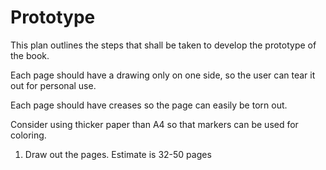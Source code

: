 # Prototype 

This plan outlines the steps that shall be taken to develop the prototype of the book.

Each page should have a drawing only on one side, so the user can tear it out for personal use.

Each page should have creases so the page can easily be torn out.

Consider using thicker paper than A4 so that markers can be used for coloring.

 1. Draw out the pages. Estimate is 32-50 pages